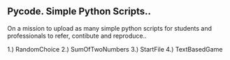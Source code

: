 ## Pycode. Simple Python Scripts..
On a mission to upload as many simple python scripts for students and professionals to refer, contibute and reproduce..

1.) RandomChoice
2.) SumOfTwoNumbers
3.) StartFile
4.) TextBasedGame
